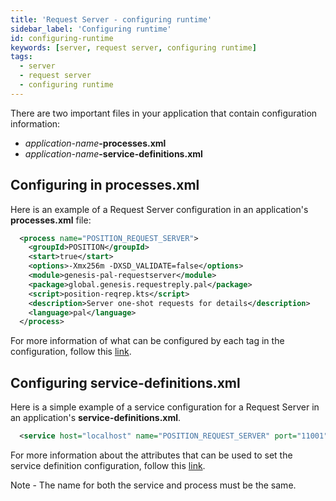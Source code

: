 ```yaml
---
title: 'Request Server - configuring runtime'
sidebar_label: 'Configuring runtime'
id: configuring-runtime
keywords: [server, request server, configuring runtime]
tags:
  - server
  - request server
  - configuring runtime
---
```




There are two important files in your application that contain configuration information: 
- _application-name_**-processes.xml**
- _application-name_**-service-definitions.xml**



## Configuring in processes.xml
Here is an example of a Request Server configuration in an application's **processes.xml** file:


```xml
  <process name="POSITION_REQUEST_SERVER">
    <groupId>POSITION</groupId>
    <start>true</start>
    <options>-Xmx256m -DXSD_VALIDATE=false</options>
    <module>genesis-pal-requestserver</module>
    <package>global.genesis.requestreply.pal</package>
    <script>position-reqrep.kts</script>
    <description>Server one-shot requests for details</description>
    <language>pal</language>
  </process>
```

For more information of what can be configured by each tag in the configuration, follow this [link](../../../server/configuring-runtime/processes).

## Configuring service-definitions.xml

Here is a simple example of a service configuration for a Request Server in an application's **service-definitions.xml**.

```xml
  <service host="localhost" name="POSITION_REQUEST_SERVER" port="11001"/>
```

For more information about the attributes that can be used to set the service definition configuration, follow this [link](../../../server/configuring-runtime/service-definitions).

Note - The name for both the service and process must be the same.
